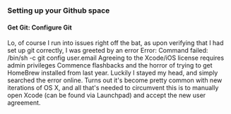 ### Setting up your Github space

#### Get Git: Configure Git

Lo, of course I run into issues right off the bat, as upon verifying that I had set up git correctly, I was greeted by an error Error: Command failed: /bin/sh -c git config user.email Agreeing to the Xcode/iOS license requires admin privileges Commence flashbacks and the horror of trying to get HomeBrew installed from last year. Luckily I stayed my head, and simply searched the error online. Turns out it's become pretty common with new iterations of OS X, and all that's needed to circumvent this is to manually open Xcode (can be found via Launchpad) and accept the new user agreement.


